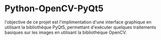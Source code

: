 # Python-OpenCV-PyQt5
l'objective de ce projet est l'implimentation d'une interface graphique en utilisant la bibliothéque PyQt5,
permettant d'exécuter quelques traitements basiques sur les images en utilisant la bibliothéque OpenCV.
